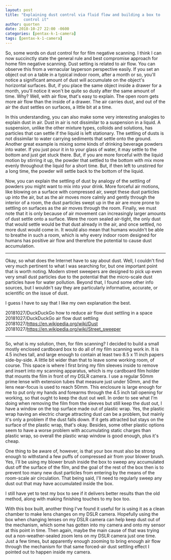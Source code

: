 ```yaml
---
layout: post
title: "Explaining dust control via fluid flow and building a box to
        control it"
author: quorten
date: 2018-10-27 22:00 -0600
categories: [pentax-k-1-camera]
tags: [pentax-k-1-camera]
---
```


So, some words on dust control for for film negative scanning.  I
think I can now succinctly state the general rule and best compromise
approach for home film negative scanning.  Dust setting is related to
air flow.  You can observe this from a vernacular layperson
perspective easily.  If you set an object out on a table in a typical
indoor room, after a month or so, you'll notice a significant amount
of dust will accumulate on the object's horizontal surfaces.  But, if
you place the same object inside a drawer for a month, you'll notice
it won't be quite so dusty after the same amount of time.  Why?  Well,
with air flow, that's easy to explain.  The open room gets more air
flow than the inside of a drawer.  The air carries dust, and out of
the air the dust settles on surfaces, a little bit at a time.

In this understanding, you can also make some very interesting
analogies to explain dust in air.  Dust in air is not dissimilar to a
suspension in a liquid.  A suspension, unlike the other mixture types,
colloids and solutions, has particles that can settle if the liquid is
left stationary.  The settling of dusts is not dissimilar to water
carrying sediments that settle onto the ground.  Another great example
is mixing some kinds of drinking beverage powders into water.  If you
just pour it in to your glass of water, it may settle to the bottom
and just get stuck there.  But, if you are more forceful with the
liquid motion by stirring it up, the powder that settled to the bottom
with mix more evenly throughout the liquid for a short time.  But, if
then left to unstirred for a long time, the powder will settle back to
the bottom of the liquid.

Now, you can explain the settling of dust by analogy of the settling
of powders you might want to mix into your drink.  More forceful air
motions, like blowing on a surface with compressed air, swept these
dust particles up into the air, but as the air moves more calmly and
gently through the interior of a room, the dust particles swept up in
the air are more prone to settling on surfaces as the air moves
through the room.  Finally, we must note that it is only because of
air movement can increasingly larger amounts of dust settle onto a
surface.  Were the room sealed air-tight, the only dust that would
settle would be that dust already in the air, and once settled, no
more dust would come in.  It would also mean that humans wouldn't be
able to breathe in such a room, which is why every indoor room
designed for humans has positive air flow and therefore the potential
to cause dust accumulation.

<!-- more -->

----------

Okay, so what does the Internet have to say about dust.  Well, I
couldn't find very much pertinent to what I was searching for, but one
important point that is worth noting.  Modern street sweepers are
designed to pick up even very small dust particles due to the
potential that the micro-scale dust particles have for water
pollution.  Beyond that, I found some other info sources, but I
wouldn't say they are particularly informative, accurate, or
scientific on the issue of dust.

I guess I have to say that I like my own explanation the best.

20181027/DuckDuckGo how to reduce air flow dust settling in a space  
20181027/DuckDuckGo air flow dust settling  
20181027/https://en.wikipedia.org/wiki/Dust  
20181027/https://en.wikipedia.org/wiki/Street_sweeper

----------

So, what is my solution, then, for film scanning?  I decided to build
a small mostly enclosed cardboard box to do all of my film scanning
work in.  It is 4.5 inches tall, and large enough to contain at least
two 8.5 x 11 inch papers side-by-side.  A little bit wider than that
to leave some working room, of course.  This space is where I first
bring my film sleeves inside to remove and insert into my scanning
apparatus, which is my cardboard film holder that mounts the film in
front of my DSLR camera.  I use a regular 50mm prime lense with
extension tubes that measure just under 50mm, and the lens near-focus
is used to reach 50mm.  This enclosure is large enough for me to put
only my hands and forearms through the 4.5 inch tall opening for
working, so that ought to keep the dust out well.  In order to see
what I'm doing when removing the film from the sleeves but still keep
the dust out, I have a window on the top surface made out of plastic
wrap.  Yes, the plastic wrap having an electric charge attracting dust
can be a problem, but mainly it's only a problem if the dust falls
down.  If it gets attracted but stays on the surface of the plastic
wrap, that's okay.  Besides, some other plastic options seem to have a
worse problem with accumulating static charges than plastic wrap, so
overall the plastic wrap window is good enough, plus it's cheap.

One thing to be aware of, however, is that your box must also be
strong enough to withstand a few puffs of compressed air from your
blower brush.  Yes, I'll be using my blower brush inside the box to
sweep any accumulated dust off the surface of the film, and the goal
of the rest of the box then is to prevent too many new dust particles
from entering by the means of the room-scale air circulation.  That
being said, I'll need to regularly sweep any dust out that may have
accumulated inside the box.

I still have yet to test my box to see if it delivers better results
than the old method, along with making finishing touches to my box
too.

With this box built, another thing I've found it useful for is using
it as a clean chamber to make lens changes on my DSLR camera.
Hopefully using the box when changing lenses on my DSLR camera can
help keep dust out of the mechanism, which some has gotten into my
camera and onto my sensor at this point in time.  Then again, maybe
the main cause of that was trying out a non-weather-sealed zoom lens
on my DSLR camera just one time.  Just a few times, but apparently
enough zooming to bring enough air flow through the mechanism for that
same forced-air dust settling effect I pointed out to happen inside my
camera.
